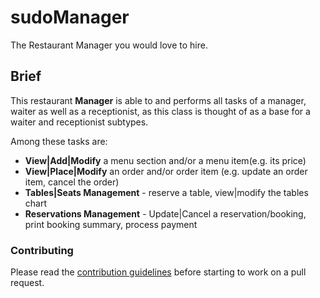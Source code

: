 # sudoManager
The Restaurant Manager you would love to hire.
## Brief
This restaurant **Manager** is able to and performs all tasks of a manager, waiter as well as a receptionist, as this class is thought of as a base for a waiter and receptionist subtypes.  

Among these tasks are:
* **View|Add|Modify** a menu section and/or a menu item(e.g. its price)
* **View|Place|Modify** an order and/or order item (e.g. update an order item, cancel the order)
* **Tables|Seats Management** - reserve a table, view|modify the tables chart
* **Reservations Management** - Update|Cancel a reservation/booking, print booking summary, process payment
### Contributing

Please read the [contribution guidelines](https://github.com/NextPP/sudoManager/blob/main/CONTRIBUTING.md) before starting to work on a pull request.


